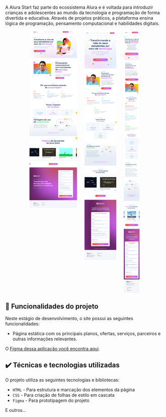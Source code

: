 
A Alura Start faz parte do ecossistema Alura e é voltada para introduzir crianças e adolescentes ao mundo da tecnologia e programação de forma divertida e educativa. Através de projetos práticos, a plataforma ensina lógica de programação, pensamento computacional e habilidades digitais.

<p align="center">
  <img src="./desktop.png" alt="Tela desktop" width="30%" style="vertical-align: top; margin-right: 20px;" />
  <img src="./tablet.png" alt="Tela tablet" width="20%" style="vertical-align: top; margin-right: 20px;"/>
  <img src="./mobile.png" alt="Tela mobile" width="10%" style="vertical-align: top;"/>
</p>

## 🔨 Funcionalidades do projeto

Neste estágio de desenvolvimento, o site possui as seguintes funcionalidades:

- Página estática com os principais planos, ofertas, serviços, parceiros e outras informações relevantes.

O [Figma dessa aplicação você encontra aqui](https://www.figma.com/community/file/1410337229734538357).

## ✔️ Técnicas e tecnologias utilizadas

O projeto utiliza as seguintes tecnologias e bibliotecas:

- `HTML` - Para estrutura e marcação dos elementos da página
- `CSS` - Para criação de folhas de estilo em cascata
- `Figma` - Para prototipagem do projeto

E outros...

